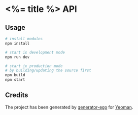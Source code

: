 # <%= title %> API

## Usage

```bash
# install modules
npm install

# start in development mode
npm run dev

# start in production mode
# by building/updating the source first
npm build
npm start
```

## Credits

The project has been generated by [generator-ego](https://github.com/egodigital/generator-ego) for [Yeoman](http://yeoman.io/).
